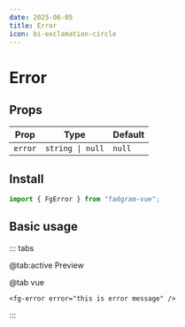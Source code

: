 ```yaml
---
date: 2025-06-05
title: Error
icon: bi-exclamation-circle
---
```


# Error

## Props

| Prop    | Type             | Default |
| ------- | ---------------- | ------- |
| `error` | `string \| null` | `null`  |

## Install

```ts
import { FgError } from "fadgram-vue";
```

## Basic usage

::: tabs

@tab:active Preview

<fg-error error="this is error message"/>

@tab vue

```vue
<fg-error error="this is error message" />
```

:::
